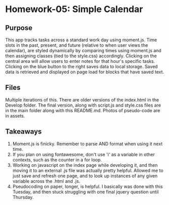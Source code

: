 # Homework-05: Simple Calendar

## Purpose
This app tracks tasks across a standard work day using moment.js. Time slots in the past, present, and future (relative to when user views the calendar), are styled dynamically by comparing times using moment.js and then assigning classes (tied to the style.css) accordingly. Clicking on the central area will allow users to enter notes for that hour's specific tasks. Clicking on the blue button to the right saves data to local storage. Saved data is retrieved and displayed on page load for blocks that have saved text.

## Files
Multiple iterations of this. There are older versions of the index.html in the Develop folder. The final version, along with script.js and style.css files are in the main folder along with this README.md. Photos of pseudo-code are in assets.

## Takeaways
1. Moment.js is finicky. Remember to parse AND format when using it next time.
2. If you plan on using fontawesome, don't use 'i' as a variable in other contexts, such as the counter in a for loop.
3. Working on javascript on the index page while developing it, and then moving it to an external .js file was actually pretty helpful. Allowed me to just save and refresh one page, and to look up instances of any given variable across the .html and .js. 
4. Pseudocoding on paper, longer, is helpful. I basically was done with this Tuesday, and then stuck struggling with one final jquery question until Thursday.